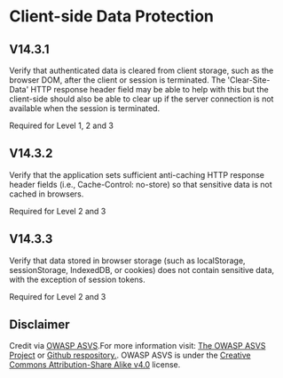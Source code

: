 # Client-side Data Protection
## V14.3.1
Verify that authenticated data is cleared from client storage, such as the browser DOM, after the client or session is terminated. The 'Clear-Site-Data' HTTP response header field may be able to help with this but the client-side should also be able to clear up if the server connection is not available when the session is terminated.
Required for Level 1, 2 and 3
## V14.3.2
Verify that the application sets sufficient anti-caching HTTP response header fields (i.e., Cache-Control: no-store) so that sensitive data is not cached in browsers.
Required for Level 2 and 3
## V14.3.3
Verify that data stored in browser storage (such as localStorage, sessionStorage, IndexedDB, or cookies) does not contain sensitive data, with the exception of session tokens.
Required for Level 2 and 3
## Disclaimer
Credit via [OWASP ASVS](https://owasp.org/www-project-application-security-verification-standard/).For more information visit: [The OWASP ASVS Project](https://owasp.org/www-project-application-security-verification-standard/) or [Github respository.](https://github.com/OWASP/ASVS). OWASP ASVS is under the [Creative Commons Attribution-Share Alike v4.0](https://github.com/OWASP/ASVS/blob/v5.0.0/LICENSE.md) license.
